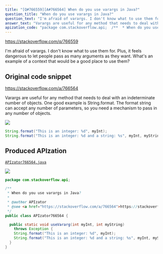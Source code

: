 ```yaml
---
title: "[Q#766559][A#766564] When do you use varargs in Java?"
question_title: "When do you use varargs in Java?"
question_text: "I'm afraid of varargs. I don't know what to use them for. Plus, it feels dangerous to let people pass as many arguments as they want. What's an example of a context that would be a good place to use them?"
answer_text: "Varargs are useful for any method that needs to deal with an indeterminate number of objects.  One good example is String.format.  The format string can accept any number of parameters, so you need a mechanism to pass in any number of objects."
apization_code: "package com.stackoverflow.api;  /**  * When do you use varargs in Java?  *  * @author APIzator  * @see <a href=\"https://stackoverflow.com/a/766564\">https://stackoverflow.com/a/766564</a>  */ public class APIzator766564 {    public static void useVararg(int myInt, int myString)     throws Exception {     String.format(\"This is an integer: %d\", myInt);     String.format(\"This is an integer: %d and a string: %s\", myInt, myString);   } }"
---
```


https://stackoverflow.com/q/766559

I&#x27;m afraid of varargs. I don&#x27;t know what to use them for.
Plus, it feels dangerous to let people pass as many arguments as they want.
What&#x27;s an example of a context that would be a good place to use them?



## Original code snippet

https://stackoverflow.com/a/766564

Varargs are useful for any method that needs to deal with an indeterminate number of objects.  One good example is String.format.  The format string can accept any number of parameters, so you need a mechanism to pass in any number of objects.

<div class="code-logo"><img src="/stackoverflow.png" /></div>

```java
String.format("This is an integer: %d", myInt);
String.format("This is an integer: %d and a string: %s", myInt, myString);
```

## Produced APIzation

[`APIzator766564.java`](https://github.com/pasqualesalza/apization-temp/raw/main/data/search/APIzator766564.java)

<div class="code-logo"><img src="/apizator.png" /></div>

```java
package com.stackoverflow.api;

/**
 * When do you use varargs in Java?
 *
 * @author APIzator
 * @see <a href="https://stackoverflow.com/a/766564">https://stackoverflow.com/a/766564</a>
 */
public class APIzator766564 {

  public static void useVararg(int myInt, int myString)
    throws Exception {
    String.format("This is an integer: %d", myInt);
    String.format("This is an integer: %d and a string: %s", myInt, myString);
  }
}

```